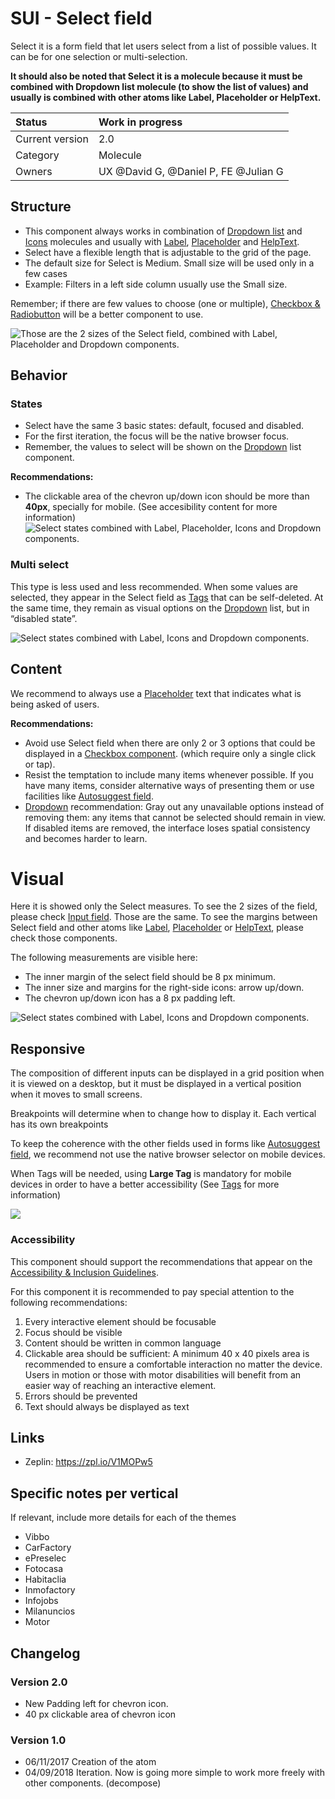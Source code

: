 # SUI - Select field
Select it is a form field that let users select from a list of possible values. It can be for one selection or multi-selection.

**It should also be noted that Select it is a molecule because it must be combined with Dropdown list molecule (to show the list of values) and usually is combined with other atoms like Label, Placeholder or HelpText.**

|   Status          | Work in progress |
|   :----           |   :---- |
|   Current version |   2.0 |
|   Category        |   Molecule |
|   Owners          |   UX @David G, @Daniel P, FE @Julian G|

## Structure

- This component always works in combination of [Dropdown list](https://paper.dropbox.com/doc/SUI-Dropdown-list--AMZeIHGwjPUH_E1rMLoO7RbvAg-VSQSdXvEyqawESsk4IkMC) and [Icons](https://paper.dropbox.com/doc/SUI-Icons-WIP--AMb5tk9_hn_MtVAcoE03FXOSAg-vn9iJCzYbYm7pvgHC25eD) molecules and usually with [Label](https://paper.dropbox.com/doc/SUI-Label-px3mcUaTHVqlGngk2JNPT), [Placeholder](https://paper.dropbox.com/doc/SUI-Form-placeholder--AK5EFuDlc~Bh5FlpHa9XLyQkAg-IqZya9lRXdMvFm0PkT1Vu) and [HelpText](https://paper.dropbox.com/doc/SUI-HelpText-Validation--ALVgLbb5nsUmflT9ZK8XqyiyAg-RZpyYPWRNVPzdC9fVrCtc).
- Select have a flexible length that is adjustable to the grid of the page.
- The default size for Select is Medium. Small size will be used only in a few cases
- Example: Filters in a left side column usually use the Small size.

Remember; if there are few values to choose (one or multiple), [Checkbox & Radiobutton](https://paper.dropbox.com/doc/SUI-Checkbox-Radio-button--AMY4nZaXW1WgxNkQvhDzPNo9Ag-tmVSbtoe8nZTaZk9mkdsE) will be a better component to use.

![Those are the 2 sizes of the Select field, combined with Label, Placeholder and Dropdown components.](https://d2mxuefqeaa7sj.cloudfront.net/s_DF6298C88B53A6B5F6349AE8A93D2FD8E1ABB0F59103E254A993325BBD3DB217_1537261829195_1-Select-structure.png)

## Behavior

### States

- Select have the same 3 basic states: default, focused and disabled.
- For the first iteration, the focus will be the native browser focus.
- Remember, the values to select will be shown on the [Dropdown](https://paper.dropbox.com/doc/SUI-Dropdown-list--AMZeIHGwjPUH_E1rMLoO7RbvAg-VSQSdXvEyqawESsk4IkMC) list component.

**Recommendations:**

- The clickable area of the chevron up/down icon should be more than **40px**, specially 
    for mobile. (See accesibility content for more information)
![Select states combined with Label, Placeholder, Icons and Dropdown components.](https://paper-attachments.dropbox.com/s_87D765E0F56282B787F751ADD711841F06D0972A27E693320F65D35C1824146B_1554819850757_Select-behavior1.png)

### Multi select

This type is less used and less recommended.
When some values are selected, they appear in the Select field as [Tags](https://paper.dropbox.com/doc/SUI-Tags-bOSL4L5TFYZqPaK0wnCHb) that can be self-deleted. At the same time, they remain as visual options on the [Dropdown](https://paper.dropbox.com/doc/SUI-Dropdown-list--ANBJwzoE5h5fXlq~fBc6ZVgeAg-VSQSdXvEyqawESsk4IkMC) list, but in “disabled state”.

![Select states combined with Label, Icons and Dropdown components.](https://paper-attachments.dropbox.com/s_87D765E0F56282B787F751ADD711841F06D0972A27E693320F65D35C1824146B_1554819645297_Select-types.png)

## Content

We recommend to always use a [Placeholder](https://paper.dropbox.com/doc/SUI-Text-placeholder-IqZya9lRXdMvFm0PkT1Vu) text that indicates what is being asked of users.

**Recommendations:**

- Avoid use Select field when there are only 2 or 3 options that could be displayed in a [Checkbox component](https://paper.dropbox.com/doc/SUI-Checkbox-Radio-button-tmVSbtoe8nZTaZk9mkdsE). (which require only a single click or tap).
- Resist the temptation to include many items whenever possible. If you have many items, consider alternative ways of presenting them or use facilities like [Autosuggest field](https://paper.dropbox.com/doc/SUI-Autosuggest-field-new-WIP--AMpYLvg3jxrwfy7lnSqo8rSsAg-zmn8DNgi7TQRmlqWG4kFD).
- [Dropdown](https://paper.dropbox.com/doc/SUI-Dropdown-list--ANBJwzoE5h5fXlq~fBc6ZVgeAg-VSQSdXvEyqawESsk4IkMC) recommendation: Gray out any unavailable options instead of removing them: any items that cannot be selected should remain in view. If disabled items are removed, the interface loses spatial consistency and becomes harder to learn.
# Visual

Here it is showed only the Select measures. To see the 2 sizes of the field, please check [Input field](https://paper.dropbox.com/doc/SUI-Input-field-WIP--ANBFezB5g93jmp~uku3ikwesAg-03mHJFkOCjviSZevsaTwm). Those are the same.
To see the margins between Select field and other atoms like [Label](https://paper.dropbox.com/doc/SUI-Label--AMZqSJ24S1u4zxxMfUb4GEpHAg-px3mcUaTHVqlGngk2JNPT), [Placeholder](https://paper.dropbox.com/doc/SUI-Form-placeholder--AMZT19S4CalH3esz_tCA1zpeAg-IqZya9lRXdMvFm0PkT1Vu) or [HelpText](https://paper.dropbox.com/doc/SUI-HelpText-RZpyYPWRNVPzdC9fVrCtc), please check those components.

The following measurements are visible here:

- The inner margin of the select field should be 8 px minimum.
- The inner size and margins for the right-side icons: arrow up/down.
- The chevron up/down icon has a 8 px padding left.
    
![Select states combined with Label, Icons and Dropdown components.](https://paper-attachments.dropbox.com/s_87D765E0F56282B787F751ADD711841F06D0972A27E693320F65D35C1824146B_1554820866739_Select-visual.png)

## Responsive

The composition of different inputs can be displayed in a grid position when it is viewed on a desktop, but it must be displayed in a vertical position when it moves to small screens.

Breakpoints will determine when to change how to display it. Each vertical has its own breakpoints

To keep the coherence with the other fields used in forms like [Autosuggest field](https://paper.dropbox.com/doc/SUI-Autosuggest-field-new-WIP--AMpYLvg3jxrwfy7lnSqo8rSsAg-zmn8DNgi7TQRmlqWG4kFD), we recommend not use the native browser selector on mobile devices.

When Tags will be needed, using **Large Tag** is mandatory for mobile devices in order to have a better accessibility (See [Tags](https://paper.dropbox.com/doc/SUI-Tags--Ab3DNag_5dltDg1~9YF7J7UDAg-bOSL4L5TFYZqPaK0wnCHb) for more information)

![](https://paper-attachments.dropbox.com/s_87D765E0F56282B787F751ADD711841F06D0972A27E693320F65D35C1824146B_1554819714630_textarea-responsive.png)

### Accessibility

This component should support the recommendations that appear on the [Accessibility & Inclusion Guidelines](https://github.com/SUI-Components/UX-Definitions/blob/master/Accessibility%20and%20Inclusion%20Guidelines.md).

For this component it is recommended to pay special attention to the following recommendations:

1. Every interactive element should be focusable
3. Focus should be visible
8. Content should be written in common language
10. Clickable area should be sufficient: A minimum 40 x 40 pixels area is recommended to ensure a comfortable interaction no matter the device.
Users in motion or those with motor disabilities will benefit from an easier way of reaching an interactive element.
13. Errors should be prevented
16. Text should always be displayed as text

## Links

- Zeplin: https://zpl.io/V1MOPw5

## Specific notes per vertical

If relevant, include more details for each of the themes

- Vibbo
- CarFactory
- ePreselec
- Fotocasa
- Habitaclia
- Inmofactory
- Infojobs
- Milanuncios
- Motor

## Changelog

### Version 2.0

- New Padding left for chevron icon.
- 40 px clickable area of chevron icon

### Version 1.0

- 06/11/2017 Creation of the atom
- 04/09/2018 Iteration. Now is going more simple to work more freely with other components. (decompose) 

